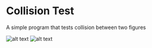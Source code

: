 # Collision Test

A simple program that tests collision between two figures

![alt text](https://i.ibb.co/vYxcjG3/true.png) ![alt text](https://i.ibb.co/8zqS3bj/false.png)
